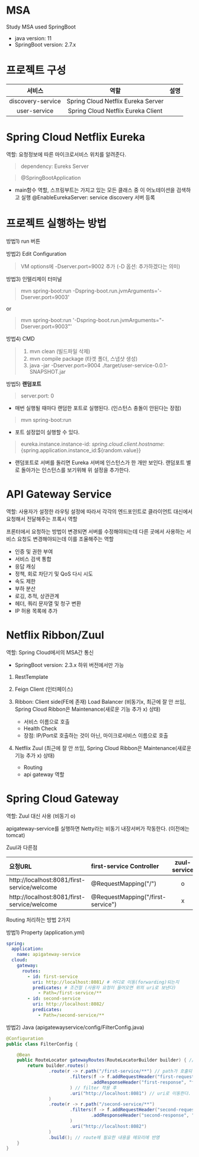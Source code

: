 # MSA

Study MSA used SpringBoot

- java version: 11
- SpringBoot version: 2.7.x

# 프로젝트 구성

|      서비스       |                역할                | 설명 |
| :---------------: | :--------------------------------: | :--: |
| discovery-service | Spring Cloud Netflix Eureka Server |      |
|   user-service    | Spring Cloud Netflix Eureka Client |      |

# Spring Cloud Netflix Eureka

역할: 요청정보에 따른 마이크로서비스 위치를 알려준다.

> dependency: Eureks Server

> @SpringBootApplication

- main함수 역할, 스프링부트는 가지고 있는 모든 클래스 중 이 어노테이션을 검색하고 실행
  @EnableEurekaServer: service discovery 서버 등록

# 프로젝트 실행하는 방법

방법1) run 버튼

방법2) Edit Configuration

> VM options에 -Dserver.port=9002 추가 (-D 옵션: 추가하겠다는 의미)

방법3) 인텔리제이 터미널

> mvn spring-boot:run -Dspring-boot.run.jvmArguments='-Dserver.port=9003'

or

> mvn spring-boot:run '-Dspring-boot.run.jvmArguments="-Dserver.port=9003"'

방법4) CMD

> 1. mvn clean (빌드파일 삭제)
> 2. mvn compile package (타겟 폴더, 스냅샷 생성)
> 3. java -jar -Dserver.port=9004 ./target/user-service-0.0.1-SNAPSHOT.jar

방법5) **랜덤포트**

> server.port: 0

- 매번 실행될 때마다 랜덤한 포트로 실행된다. (인스턴스 충돌이 안된다는 장점)

> mvn spring-boot:run

- 포트 설정없이 실행할 수 있다.

> eureka.instance.instance-id: ${spring.cloud.client.hostname}:${spring.application.instance_id:${random.value}}

- 랜덤포트로 서버를 돌리면 Eureka 서버에 인스턴스가 한 개만 보인다. 랜덤포트 별로 돌아가는 인스턴스를 보기위해 위 설정을 추가한다.

# API Gateway Service

역할: 사용자가 설정한 라우팅 설정에 따라서 각각의 엔드포인트로 클라이언트 대신에서 요청해서 전달해주는 프록시 역할

프론터에서 요청하는 방법이 변경되면 서버를 수정해야되는데 다른 곳에서 사용하는 서비스 요청도 변경해야되는데 이를 조율해주는 역할

- 인증 및 권한 부여
- 서비스 검색 통합
- 응답 캐싱
- 정책, 회로 차단기 및 QoS 다시 시도
- 속도 제한
- 부하 분산
- 로깅, 추적, 상관관계
- 헤더, 쿼리 문자열 및 청구 변환
- IP 허용 목록에 추가

# Netflix Ribbon/Zuul

역할: Spring Cloud에서의 MSA간 통신

- SpringBoot version: 2.3.x 하위 버전에서만 가능

1. RestTemplate
2. Feign Client (인터페이스)

3. Ribbon: Client side(FE에 존재) Load Balancer (비동기x, 최근에 잘 안 쓰임, Spring Cloud Ribbon은 Maintenance(새로운 기능 추가 x) 상태)

   - 서비스 이름으로 호출
   - Health Check
   - 장점: IP/Port로 호출하는 것이 아닌, 마이크로서비스 이름으로 호출

4. Netflix Zuul (최근에 잘 안 쓰임, Spring Cloud Ribbon은 Maintenance(새로운 기능 추가 x) 상태)

   - Routing
   - api gateway 역할

# Spring Cloud Gateway

역할: Zuul 대신 사용 (비동기 o)

apigateway-service를 실행하면 Netty라는 비동기 내장서버가 작동한다. (이전에는 tomcat)

Zuul과 다른점

| 요청URL                                     | first-service Controller          | zuul-service | apigateway-service |
| :------------------------------------------ | :-------------------------------- | :----------: | :----------------: |
| http://localhost:8081/first-service/welcome | @RequestMapping("/")              |      o       |         x          |
| http://localhost:8081/first-service/welcome | @RequestMapping("/first-service") |      x       |         o          |

Routing 처리하는 방법 2가지

방법1) Property (application.yml)

```yml
spring:
  application:
    name: apigateway-service
  cloud:
    gateway:
      routes:
        - id: first-service
          uri: http://localhost:8081/ # 어디로 이동(forwarding)되는지
          predicates: # 조건절 (사용자 요청이 들어오면 위의 uri로 보낸다)
            - Path=/first-service/**
        - id: second-service
          uri: http://localhost:8082/
          predicates:
            - Path=/second-service/**
```

방법2) Java (apigatewayservice/config/FilterConfig.java)

```java
@Configuration
public class FilterConfig {

    @Bean
    public RouteLocator gatewayRoutes(RouteLocatorBuilder builder) { // applicatio.yml을 Java로 풀이한 것 (같은 역할)
        return builder.routes()
                .route(r -> r.path("/first-service/**") // path가 호출되면
                        .filters(f -> f.addRequestHeader("first-request", "first-request-header") // request header에 적용
                                .addResponseHeader("first-response", "first-response-header") // response header에 적용
                        ) // filter 적용 후
                        .uri("http://localhost:8081") // uri로 이동한다.
                )
                .route(r -> r.path("/second-service/**")
                        .filters(f -> f.addRequestHeader("second-request", "second-request-header")
                                .addResponseHeader("second-response", "second-response-header")
                        )
                        .uri("http://localhost:8082")
                )
                .build(); // route에 필요한 내용을 메모리에 반영
    }
}

```
